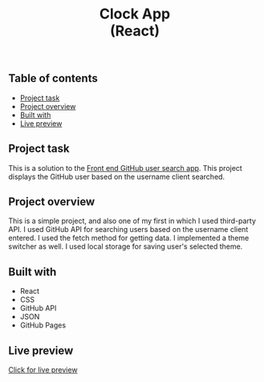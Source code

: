 <h1 align="center">
  Clock App <br/> 
  (React)
</h1>
<br>

## Table of contents

- [Project task](#project-task)
- [Project overview](#project-overview)
- [Built with](#built-with)
- [Live preview](#live-preview)

## Project task

This is a solution to the [Front end GitHub user search app](https://www.frontendmentor.io/challenges/github-user-search-app-Q09YOgaH6). This project displays the GitHub user based on the username client searched.

## Project overview

This is a simple project, and also one of my first in which I used third-party API. I used GitHub API for searching users based on the username client entered. I used the fetch method for getting data. I implemented a theme switcher as well. I used local storage for saving user's selected theme.

## Built with

- React
- CSS
- GitHub API
- JSON
- GitHub Pages

## Live preview

[Click for live preview](https://jeko10.github.io/Github-user-search/)

